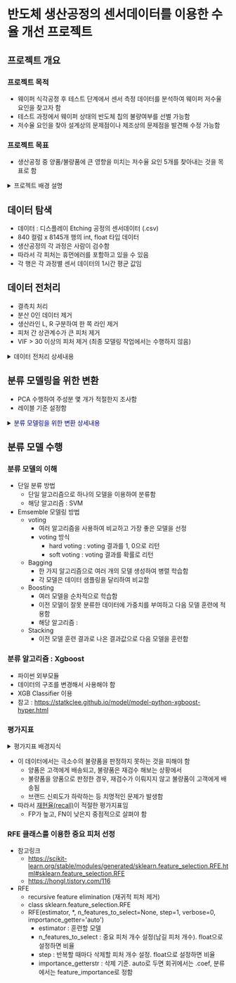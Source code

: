 # 반도체 생산공정의 센서데이터를 이용한 수율 개선 프로젝트


## 프로젝트 개요
### 프로젝트 목적
- 웨이퍼 식각공정 후 테스트 단계에서 센서 측정 데이터를 분석하여 웨이퍼 저수율 요인을 찾고자 함
- 테스트 과정에서 웨이퍼 상태의 반도체 칩의 불량여부를 선별 가능함
- 저수율 요인을 찾아 설계상의 문제점이나 제조상의 문제점을 발견해 수정 가능함

### 프로젝트 목표
- 생산공정 중 양품/불량품에 큰 영향을 미치는 저수율 요인 5개를 찾아내는 것을 목표로 함
<details>
<summary> 프로젝트 배경 설명</summary>
<div markdown="1">       

### 웨이퍼 식각 공정
- TFT(박막트랜지스터)의 회로 패턴을 만들기 위해 웨이퍼의 필요한 부분만 남기고 불필요한 부분은 깎아내는 공정
- 반도체 8대 공정 중 4번째 공정으로, 공정 중 불량율이 발생할 확률이 높아 반도체 수율에 가장 큰 영향을 미침

### 저수율 웨이퍼가 발생하는 원인
- 반도체 공정의 각 프로세서에서 레시피(온도,압력,가공 시간 등)대로 작업이 이루어지지 않아서 저수율 웨이퍼가 발생함

### 저수율 요인 파악의 필요성
- 공정 중 저수율 요인을 찾아내면 해당 프로세서의 집중적인 관리를 통해 고수율 웨이퍼의 생산효율을 극대화 할 수 있음
- 최적의 Etching 공정 레시피를 제공하고자 함

</div>
</details>




## 데이터 탐색
- 데이터 : 디스플레이 Etching 공정의 센서데이터 (.csv)
- 840 컬럼 x 8145개 행의 int, float 타입 데이터
- 생산공정의 각 과정은 사람이 검수함
- 따라서 각 피처는 휴먼에러를 포함하고 있을 수 있음
- 각 행은 각 과정별 센서 데이터의 1시간 평균 값임

## 데이터 전처리
- 결측치 처리
- 분산 0인 데이터 제거
- 생산라인 L, R 구분하여 한 쪽 라인 제거
- 피처 간 상관계수가 큰 피처 제거
- VIF > 30 이상의 피처 제거 (최종 모델링 작업에서는 수행하지 않음)


<details>
<summary> 데이터 전처리 상세내용</summary>
<div markdown="1">   

### 1) 결측치 처리
- 전체 값이 없는 컬럼 삭제
	-  7개 컬럼은 전체 8145개의 행이 모두 결측치임
	-  데이터가 없으므로 삭제함
- 그 외 결측치 처리
	- 남은 결측치는 ffill로 처리함
	- 이 데이터는 센서 데이터의 1시간 단위 평균 값이므로 전체 컬럼에 대한 평균보다는 이전 행의 값으로 결측치를 처리하는 것이 적절함

### 2) 분산 0인 데이터 제거
- 분산이 0인 데이터를 제거하는 이유?
    - 어떤 피처의 분산이 0이라는 것은 그 피처의 데이터가 모든 행에 대해 거의 변하지 않은 것을 의미함
    - 어떤 경우에도 같은 값을 내는 컬럼이 불량률에 영향을 주고 있다고 보기 어려움
- 수행 방법
    - 방법1 : sklearn의 VarianceThreshold 사용
    - 방법2 : var() 사용
- 결과
    - 컬럼수 : 831->818


### 3) 생산라인 L, R 구분하여 한 쪽 라인 제거
- 피처 이름에 Left, Right가 반복하여 등장함
- 생산라인 L, R 구분하여 한 쪽 라인 제거하는 이유?
	- Left, Right가 동일한 공정을 수행하는 별개 라인이라면, 
	- 두 라인의 데이터를 모두 사용하는 것은 동일한 데이터가 최종 분류 모델에 중복하여 영향력을 주게 됨
	- 이 프로젝트는 공정의 특성에 따라  발생하는 저수율 요인을 찾고자 함
	- 따라서 L, R 라인에 속하는 공정이 동일한 공정이라면 L, R에 따른 차이가 발생해서는 안 됨
- 수행 방법
	(1) Left, Right가 동일한 공정을 수행하는 별개 라인인지 확인함
	- 피처 이름에 L, R이 표시된 피처를 분류함
		-  LR, L_R 등 구분이 어려운 이름은 우선 제외함
		-  L, R 을 분류함
		-  그 외 피처는 공통 생산라인으로 간주함
	-  라인별 피처 개수 확인
	(2) 피처 수가 적은 Right 라인의 피처를 제외하하여 모델링 수행함



### 4) 피처 간 상관계수가 큰 피처 제거
- 상관계수 : 피처가 서로 종속된 정도를 나타낸 값. 강한 상관관계에 있는 경우 큰 값을 나타냄
- 상관계수가 큰 피처를 제거하는 이유?
    - 두 피처가 강한 상관관계에 있다는 것은, 하나의 피처 값이 다른 피처의 값에 큰 영향을 주고있음을 의미함
    - 두 피처는 동일한 원인에 기인하여 변하는 것으로 추측할 수 있음
    - 이를 제거하지 않고 두면 사실상 같은 의미인 데이터가 모델링에 여러 번 반영됨
    - 사실상 종속관계에 있는 피처들이 모델링에 크게 기여하는 것과 같음
    - 모델링에 영향을 미치는 원인들이 모두 비슷한 중요도로 반영되게 하려면 종속성이 낮은 피처들만을 이용하여 모델을 만드는 것이 타당함
- 여기서는 피처 간 상관계수의 절대값이 0.9 이상인 경우를 종속된 것으로 봄

### 5) VIF > 30 이상의 피처 제거
- VIF : Variation Inflation Factor, 분산팽창요인
    - 다중회귀분석 시 종속변수 Y를 제외하고 독립변수(피처)에 대해서만 판단함
    - 피처 사이에 회귀분석을 실시하여 결정계수(R2)가 높으면 다중공선성의 문제가 발생할 가능성이 높음
    - 피처의 특정 조합에서 회귀선의 설명력(결정계수)이 높으면 VIF 값이 커짐

- 이 데이터의 경우 컬럼 수가 많아서 VIF 기준을 30 정도로 잡아야 함
- VIF를 이용해서 컬럼을 제거하는 방법:
    - (1) VIF 계산
    - (2) VIF가 가장 큰 피처를 제외하고 다시 VIF 계산
    - (3-1) 가장 큰 VIF가
        - 이전의 VIF보다 커지거나, 
        - 무한으로 발산하는 경우에는
        - 제외했던 컬럼을 다시 포함하고 2순위의 컬럼을 제외하여 (1), (2) 반복
    - (3-2) 가장 큰 VIF를 확인한 결과 이전의 VIF보다 작고, 30 이상이면 (1), (2) 반복

- 최종 모델링에서 제외한 이유 ?
    - 위와 같은 방법으로 피처를 제거한 결과, 남은 피처가 모델을 충분히 설명하지 못하는 것 같음
    - 순차적으로 진행되는 작업으로 수행 시간이 오래 걸리는 작업인 것에 비해 중요 피처가 삭제된 것 같아서 생략함
- 대안
    - RFE를 이용하여 중요 피처를 추출함
    

</div>
</details>
    
    
## 분류 모델링을 위한 변환
- PCA 수행하여 주성분 몇 개가 적절한지 조사함
- 레이블 기준 설정함


<details>
<summary> <span style="color:navy">분류 모델링을 위한 변환 상세내용</span></summary>
<div markdown="1">   

### PCA 수행하여 주성분 몇 개가 적절한지 조사
- 적당한 n_components 개수 정하기
- 방법1
    - 설명변수가 급감하는 때의 주성분 인덱스를 찾음
    - 이 경우 최소한의 주성분 개수로 전체 데이터의 경향을 설명할 수 있음
- 방법2
    - 설명변수 비율의 누적합이 0.95일 때의 주성분 개수로 선택할 수 있음
    - 이 경우 전체 데이터의 95%를 설명하기 위한 주성분 개수를 구하는 것과 같음
    
### 레이블 기준 설정
- 불량품/양품 나누는 기준

</div>
</details>

## 분류 모델 수행
### 분류 모델의 이해

- 단일 분류 방법
	- 단일 알고리즘으로 하나의 모델을 이용하여 분류함
	- 해당 알고리즘 : SVM
- Emsemble 모델링 방법
    - voting
	    - 여러 알고리즘을 사용하여 비교하고 가장 좋은 모델을 선정
        - voting 방식
        	- hard voting : voting 결과를 1, 0으로 리턴
	        - soft voting : voting 결과를 확률로 리턴
    - Bagging
	    - 한 가지 알고리즘으로 여러 개의 모델 생성하여 병렬 학습함
	    - 각 모델은 데이터 샘플링을 달리하여 비교함
    - Boosting
	    - 여러 모델을 순차적으로 학습함
	    - 이전 모델이 잘못 분류한 데이터에 가중치를 부여하고 다음 모델 훈련에 적용함
	    - 해당 알고리즘 : 
    - Stacking
	    - 이전 모델 훈련 결과로 나온 결과값으로 다음 모델을 훈련함

### 분류 알고리즘 : Xgboost
- 파이썬 외부모듈
- 데이터의 구조를 변경해서 사용해야 함
- XGB Classifier 이용
- 참고 : https://statkclee.github.io/model/model-python-xgboost-hyper.html

### 평가지표
<details>
<summary>평가지표 배경지식</summary>
<div markdown="1">   
    - 정확도(accuracy) : TN + TP / 전체
    - 정밀도(precision) : TP / (FP + TP)
        - Pos로 예측한 것 중 실제 Pos였던 것
        - 양성예측도
        - Pos 예측 성능을 더 정밀하게 측정하기 위한 평가지표
        - FP를 낮추는 데 초점
    - 재현율(recall) : TP / (FN + TP)
        - 실제 Pos인 것 중 실제 Pos였던 것
        - 민감도, TPR(True Positive Rate)
        - Pos를 Neg로 판단하면 치명적인 경우 사용
        - FN을 낮추는 데 초점
    - F1 Score
	    - 정밀도와 재현율의 조화평균
	    - 두 평가지표를 적절히 고려하는 경우에 사용함
        -  2pr/(p+r)
    - ROC 곡선
        - 이진분류의 예측 성능 측정에 사용
        - FP비율 - TP비율(recall) 곡선
</div>
</details>

- 이 데이터에서는 극소수의 불량품을 판정하지 못하는 것을 피해야 함
    - 양품은 고객에게 배송되고, 불량품은 재검수 해보는 상황에서
    - 불량품을 양품으로 판정한 경우, 재검수가 이뤄지지 않고 불량품이 고객에게 배송됨
    - 브랜드 신뢰도가 하락하는 등 치명적인 문제가 발생함
- 따라서 <u>재현율(recall)</u>이 적절한 평가지표임
    - FP가 높고, FN이 낮은지 중점적으로 살펴야 함

### RFE 클래스를 이용한 중요 피처 선정
- 참고링크
    - https://scikit-learn.org/stable/modules/generated/sklearn.feature_selection.RFE.html#sklearn.feature_selection.RFE
    - https://hongl.tistory.com/116
- RFE
    - recursive feature elimination (재귀적 피처 제거)
    - class sklearn.feature_selection.RFE
    - RFE(estimator, *, n_features_to_select=None, step=1, verbose=0, importance_getter='auto')
        - estimator : 훈련할 모델
        - n_features_to_select : 중요 피처 개수 설정(남길 피처 개수). float으로 설정하면 비율
        - step : 반복할 때마다 삭제할 피처 개수 설정. float으로 설정하면 비율
        - importance_getterstr : 삭제 기준. auto로 두면 회귀에서는 .coef, 분류에서는 feature_importance로 정함

